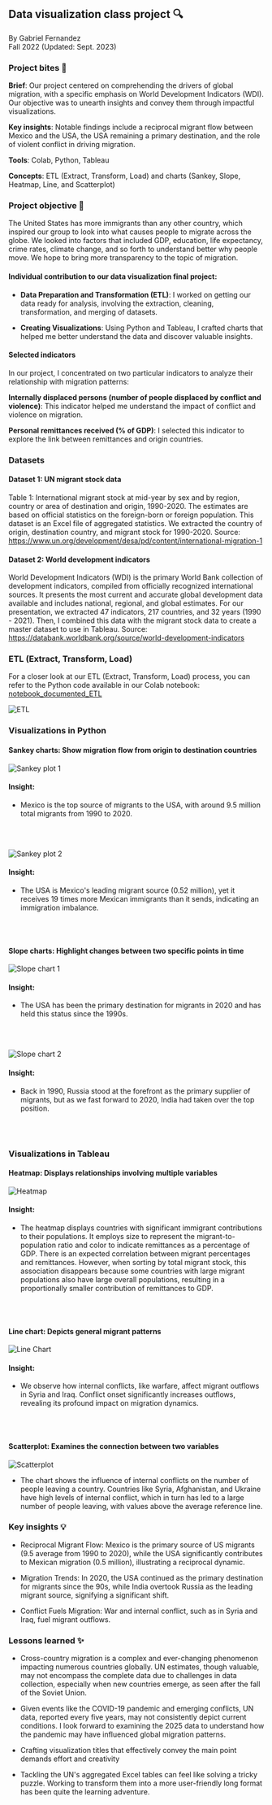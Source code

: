 ## Data visualization class project :mag:
By Gabriel Fernandez <br>
Fall 2022 (Updated: Sept. 2023)


### Project bites :chocolate_bar:

**Brief**: Our project centered on comprehending the drivers of global migration, with a specific emphasis on World Development Indicators (WDI). Our objective was to unearth insights and convey them through impactful visualizations.

**Key insights**: Notable findings include a reciprocal migrant flow between Mexico and the USA, the USA remaining a primary destination, and the role of violent conflict in driving migration.

**Tools**: Colab, Python, Tableau 

**Concepts**: ETL (Extract, Transform, Load) and charts (Sankey, Slope, Heatmap, Line, and Scatterplot)


### Project objective :dart:

The United States has more immigrants than any other country, which inspired our group to look into what causes people to migrate across the globe. We looked into factors that included GDP, education, life expectancy, crime rates, climate change, and so forth to understand better why people move. We hope to bring more transparency to the topic of migration. 

#### Individual contribution to our data visualization final project:

- **Data Preparation and Transformation (ETL)**: I worked on getting our data ready for analysis, involving the extraction, cleaning, transformation, and merging of datasets.

- **Creating Visualizations**: Using Python and Tableau, I crafted charts that helped me better understand the data and discover valuable insights.


#### Selected indicators

In our project, I concentrated on two particular indicators to analyze their relationship with migration patterns:

**Internally displaced persons (number of people displaced by conflict and violence)**: This indicator helped me understand the impact of conflict and violence on migration.

**Personal remittances received (% of GDP)**: I selected this indicator to explore the link between remittances and origin countries.


### Datasets


#### Dataset 1: UN migrant stock data 

 Table 1: International migrant stock at mid-year by sex and by region, country or area of destination and origin, 1990-2020. The estimates are based on official statistics on the foreign-born or foreign population. This dataset is an Excel file of aggregated statistics. We extracted the country of origin, destination country, and migrant stock for 1990-2020. Source: https://www.un.org/development/desa/pd/content/international-migration-1 
 
#### Dataset 2: World development indicators

World Development Indicators (WDI) is the primary World Bank collection of development indicators, compiled from officially recognized international sources. It presents the most current and accurate global development data available and includes national, regional, and global estimates. 
For our presentation, we extracted 47 indicators, 217 countries, and 32 years (1990 - 2021). Then, I combined this data with the migrant stock data to create a master dataset to use in Tableau. Source: https://databank.worldbank.org/source/world-development-indicators

### ETL (Extract, Transform, Load)
For a closer look at our ETL (Extract, Transform, Load) process, you can refer to the Python code available in our Colab notebook: [notebook_documented_ETL](https://colab.research.google.com/drive/1FWbX_sL6De_XxCjx1aOhbMhN-uh7Gp8h?usp=sharing)


![ETL](images/ETL_diagram.png)

### Visualizations in Python

#### Sankey charts: Show migration flow from origin to destination countries

![Sankey plot 1](images/sankey_chart_1.png)

#### Insight: 

- Mexico is the top source of migrants to the USA, with around 9.5 million total migrants from 1990 to 2020.

<br>
<br>

![Sankey plot 2](images/sankey_chart_2.png)

#### Insight:  
- The USA is Mexico's leading migrant source (0.52 million), yet it receives 19 times more Mexican immigrants than it sends, indicating an immigration imbalance.

<br>
<br>

#### Slope charts: Highlight changes between two specific points in time

![Slope chart 1](images/slope_chart_1.png)

#### Insight: 
- The USA has been the primary destination for migrants in 2020 and has held this status since the 1990s.
  
<br>
<br>
 
![Slope chart 2](images/slope_chart_2.png)

#### Insight: 
- Back in 1990, Russia stood at the forefront as the primary supplier of migrants, but as we fast forward to 2020, India had taken over the top position.

<br>
<br>
  
### Visualizations in Tableau

#### Heatmap: Displays relationships involving multiple variables
![Heatmap](images/heatmap.png)

#### Insight: 

- The heatmap displays countries with significant immigrant contributions to their populations. It employs size to represent the migrant-to-population ratio and color to indicate remittances as a percentage of GDP. There is an expected correlation between migrant percentages and remittances. However, when sorting by total migrant stock, this association disappears because some countries with large migrant populations also have large overall populations, resulting in a proportionally smaller contribution of remittances to GDP.

<br>
<br>

#### Line chart: Depicts general migrant patterns

![Line Chart](images/line_chart.png)

#### Insight: 

- We observe how internal conflicts, like warfare, affect migrant outflows in Syria and Iraq. Conflict onset significantly increases outflows, revealing its profound impact on migration dynamics.
  
<br>
<br>

#### Scatterplot: Examines the connection between two variables

![Scatterplot](images/scatterplot.png)

- The chart shows the influence of internal conflicts on the number of people leaving a country. Countries like Syria, Afghanistan, and Ukraine have high levels of internal conflict, which in turn has led to a large number of people leaving, with values above the average reference line.

### Key insights :bulb:


- Reciprocal Migrant Flow: Mexico is the primary source of US migrants (9.5 average from 1990 to 2020), while the USA significantly contributes to Mexican migration (0.5 million), illustrating a reciprocal dynamic.
  
- Migration Trends: In 2020, the USA continued as the primary destination for migrants since the 90s, while India overtook Russia as the leading migrant source, signifying a significant shift.
  
- Conflict Fuels Migration: War and internal conflict, such as in Syria and Iraq, fuel migrant outflows.

### Lessons learned :sparkles:

- Cross-country migration is a complex and ever-changing phenomenon impacting numerous countries globally. UN estimates, though valuable, may not encompass the complete data due to challenges in data collection, especially when new countries emerge, as seen after the fall of the Soviet Union.

- Given events like the COVID-19 pandemic and emerging conflicts, UN data, reported every five years, may not consistently depict current conditions. I look forward to examining the 2025 data to understand how the pandemic may have influenced global migration patterns.

 - Crafting visualization titles that effectively convey the main point demands effort and creativity
  
- Tackling the UN's aggregated Excel tables can feel like solving a tricky puzzle. Working to transform them into a more user-friendly long format has been quite the learning adventure.
  






 

